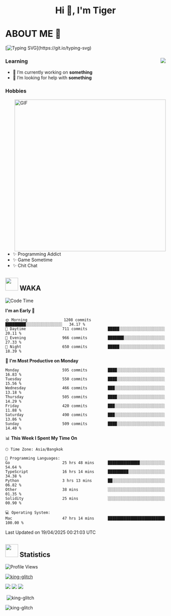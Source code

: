 <h1 align="center">Hi 👋, I'm Tiger</h1>




# ABOUT ME 💬

[![Typing SVG](https://readme-typing-svg.herokuapp.com?color=22F771&vCenter=true&lines=A+perssionate+developer+from+nowhere.)](https://git.io/typing-svg)

<div>
 <img align="right" src="https://spotify-github-profile.vercel.app/api/view?uid=12129734423&cover_image=false&theme=default&bar_color=22d016&bar_color_cover=true" />
 <h3>Learning</h3>
 
 <ul>
  <li>🔭 I’m currently working on <b>something</b></li>
  <li>🤝 I’m looking for help with <b>something</b></li>
 </ul>
 
</div>
<div>
 <h3>Hobbies</h3>
 <img align="right" height="475px"  alt="GIF" src="https://i.pinimg.com/originals/1f/b7/db/1fb7dbee557e5ed509f7517da8a84d58.gif" />
 <ul>
  <li>✨ Programming Addict</li>
  <li>✨ Game Sometime</li>
  <li>✨ Chit Chat</li>
 </ul>
 
</div>



## <img height="40" src="https://raw.githubusercontent.com/innng/innng/master/assets/kyubey.gif"/> WAKA

<!--START_SECTION:waka-->
![Code Time](http://img.shields.io/badge/Code%20Time-3%2C752%20hrs%2024%20mins-blue)

**I'm an Early 🐤** 

```text
🌞 Morning                1208 commits        █████████░░░░░░░░░░░░░░░░   34.17 % 
🌆 Daytime                711 commits         █████░░░░░░░░░░░░░░░░░░░░   20.11 % 
🌃 Evening                966 commits         ███████░░░░░░░░░░░░░░░░░░   27.33 % 
🌙 Night                  650 commits         █████░░░░░░░░░░░░░░░░░░░░   18.39 % 
```
📅 **I'm Most Productive on Monday** 

```text
Monday                   595 commits         ████░░░░░░░░░░░░░░░░░░░░░   16.83 % 
Tuesday                  550 commits         ████░░░░░░░░░░░░░░░░░░░░░   15.56 % 
Wednesday                466 commits         ███░░░░░░░░░░░░░░░░░░░░░░   13.18 % 
Thursday                 505 commits         ████░░░░░░░░░░░░░░░░░░░░░   14.29 % 
Friday                   420 commits         ███░░░░░░░░░░░░░░░░░░░░░░   11.88 % 
Saturday                 490 commits         ███░░░░░░░░░░░░░░░░░░░░░░   13.86 % 
Sunday                   509 commits         ████░░░░░░░░░░░░░░░░░░░░░   14.40 % 
```


📊 **This Week I Spent My Time On** 

```text
🕑︎ Time Zone: Asia/Bangkok

💬 Programming Languages: 
Go                       25 hrs 48 mins      ██████████████░░░░░░░░░░░   54.64 % 
TypeScript               16 hrs 14 mins      █████████░░░░░░░░░░░░░░░░   34.38 % 
Python                   3 hrs 13 mins       ██░░░░░░░░░░░░░░░░░░░░░░░   06.82 % 
Other                    38 mins             ░░░░░░░░░░░░░░░░░░░░░░░░░   01.35 % 
Solidity                 25 mins             ░░░░░░░░░░░░░░░░░░░░░░░░░   00.90 % 

💻 Operating System: 
Mac                      47 hrs 14 mins      █████████████████████████   100.00 % 
```


 Last Updated on 19/04/2025 00:21:03 UTC
<!--END_SECTION:waka-->
## <img height="40" src="https://raw.githubusercontent.com/innng/innng/master/assets/kyubey.gif"/> Statistics
![Profile Views](https://komarev.com/ghpvc/?username=king-glitch)  

<p align="left"> 
 <a href="https://github.com/ryo-ma/github-profile-trophy">
  <img src="https://github-profile-trophy.vercel.app/?username=king-glitch&theme=dracula" alt="king-glitch" />
 </a> </p>

![](https://github-profile-summary-cards.vercel.app/api/cards/profile-details?username=king-glitch&theme=dracula)
![](https://github-profile-summary-cards.vercel.app/api/cards/stats?username=king-glitch&theme=dracula) 
![](https://github-profile-summary-cards.vercel.app/api/cards/productive-time?username=king-glitch&theme=dracula)


<p>&nbsp;<img align="center" src="https://github-readme-stats.vercel.app/api?username=king-glitch&theme=dracula" alt="king-glitch" /></p>

<p><img align="center" src="https://github-readme-streak-stats.herokuapp.com/?user=king-glitch&theme=dracula" alt="king-glitch" /></p>
